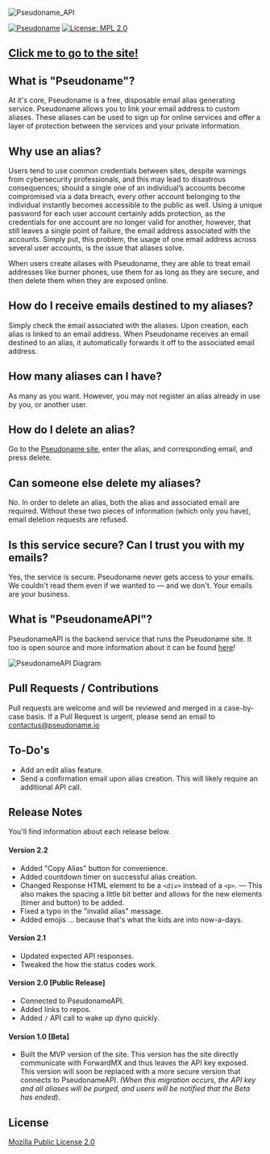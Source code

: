 ![Pseudoname_API][logo]


[![Pseudoname](https://img.shields.io/website-Online-Offline-limeGreen-red/https/pseudoname.io.svg?label=Pseudoname%20Website&style=flat)](https://pseudoname.io) [![License: MPL 2.0](https://img.shields.io/badge/License-MPL%202.0-brightgreen.svg)][Mozilla Public License 2.0]


## [Click me to go to the site!][Pseudoname site]

## What is "Pseudoname"?

At it's core, Pseudoname is a free, disposable email alias generating service. Pseudoname allows you to link your email address to custom aliases. These aliases can be used to sign up for online services and offer a layer of protection between the services and your private information.

## Why use an alias?

Users tend to use common credentials between sites, despite warnings from cybersecurity professionals, and this may lead to disastrous consequences; should a single one of an individual’s accounts become compromised via a data breach, every other account belonging to the individual instantly becomes accessible to the public as well. Using a unique password for each user account certainly adds protection, as the credentials for one account are no longer valid for another, however, that still leaves a single point of failure, the email address associated with the accounts. Simply put, this problem, the usage of one email address across several user accounts, is the issue that aliases solve. 

When users create aliases with Pseudoname, they are able to treat email addresses like burner phones, use them for as long as they are secure, and then delete them when they are exposed online.

## How do I receive emails destined to my aliases?
Simply check the email associated with the aliases. Upon creation, each alias is linked to an email address. When Pseudoname receives an email destined to an alias, it automatically forwards it off to the associated email address.

## How many aliases can I have?
As many as you want. However, you may not register an alias already in use by you, or another user.

## How do I delete an alias?
Go to the [Pseudoname site][Pseudoname site], enter the alias, and corresponding email, and press delete.

## Can someone else delete my aliases?
No. In order to delete an alias, both the alias and associated email are required. Without these two pieces of information (which only you have), email deletion requests are refused.

## Is this service secure? Can I trust you with my emails?

Yes, the service is secure. Pseudoname never gets access to your emails. We couldn't read them even if we wanted to — and we don't. Your emails are your business.

## What is "PseudonameAPI"?
PseudonameAPI is the backend service that runs the Pseudoname site. It too is open source and more information about it can be found [here][PseudonameAPI Repo]!

![PseudonameAPI Diagram][PseudonameAPI Diagram]

## Pull Requests / Contributions

Pull requests are welcome and will be reviewed and merged in a case-by-case basis. If a Pull Request is urgent, please send an email to contactus@pseudoname.io

## To-Do's
 - Add an edit alias feature.
 - Send a confirmation email upon alias creation. This will likely require an additional API call.

## Release Notes
You'll find information about each release below.

#### Version 2.2
* Added "Copy Alias" button for convenience.
* Added countdown timer on successful alias creation.
* Changed Response HTML element to be a `<div>` instead of a `<p>`. — This also makes the spacing a little bit better and allows for the new elements (timer and button) to be added.
* Fixed a typo in the "invalid alias" message.
* Added emojis ... because that's what the kids are into now-a-days.

#### Version 2.1
* Updated expected API responses.
* Tweaked the how the status codes work.

#### Version 2.0 [Public Release]
* Connected to PseudonameAPI.
* Added links to repos.
* Added `/` API call to wake up dyno quickly.

#### Version 1.0 [Beta]
* Built the MVP version of the site. This version has the site directly communicate with ForwardMX and thus leaves the API key exposed. This version will soon be replaced with a more secure version that connects to PseudonameAPI. *(When this migration occurs, the API key and all aliases will be purged, and users will be notified that the Beta has ended).*

## License

[Mozilla Public License 2.0]

   [logo]: https://i.imgur.com/vkk6ImG.jpg
   [PseudonameAPI Diagram]: https://i.imgur.com/Y5fKw3d.jpg
   [Mozilla Public License 2.0]: https://github.com/ZacharyDavidSaunders/pseudoname/blob/master/LICENSE
   [Pseudoname site]: https://pseudoname.io
   [PseudonameAPI Repo]:https://github.com/ZacharyDavidSaunders/PseudonameAPI/